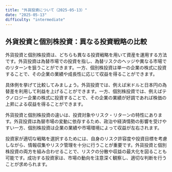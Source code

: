 ```yaml
---
title: "外貨投資について（2025-05-13）"
date: "2025-05-13"
difficulty: "intermediate"
---
```


## 外貨投資と個別株投資：異なる投資戦略の比較

外貨投資と個別株投資は、どちらも異なる投資戦略を用いて資産を運用する方法です。外貨投資は為替市場での投資を指し、為替リスクのヘッジや異なる市場でのリターンを狙うことができます。一方、個別株投資は単一の企業の株式に投資することで、その企業の業績や成長性に応じて収益を得ることができます。

具体例を挙げて比較してみましょう。外貨投資では、例えば米ドルと日本円の為替差を利用して利益を上げることができます。一方、個別株投資では、例えばテクノロジー企業の株式に投資することで、その企業の業績が好調であれば株価の上昇による収益を得ることができます。

外貨投資と個別株投資の違いは、投資対象やリスク・リターンの特性にあります。外貨投資は為替市場の変動に依存するため、政治や経済情勢の影響を受けやすい一方、個別株投資は企業の業績や市場環境によって収益が左右されます。

投資家が適切な戦略を選択するためには、自身のリスク許容度や投資目標を考慮しながら、情報収集やリスク管理を十分に行うことが重要です。外貨投資と個別株投資の両方を組み合わせることで、リスクの分散や収益の最大化を図ることも可能です。成功する投資家は、市場の動向を注意深く観察し、適切な判断を行うことが求められます。
